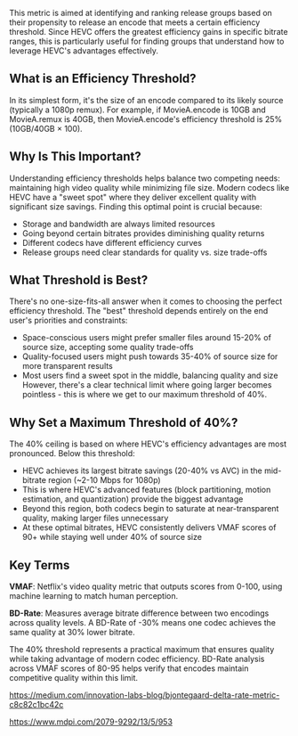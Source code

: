 This metric is aimed at identifying and ranking release groups based on their propensity to release an encode that meets a certain efficiency threshold. Since HEVC offers the greatest efficiency gains in specific bitrate ranges, this is particularly useful for finding groups that understand how to leverage HEVC's advantages effectively.

## What is an Efficiency Threshold?
In its simplest form, it's the size of an encode compared to its likely source (typically a 1080p remux). For example, if MovieA.encode is 10GB and MovieA.remux is 40GB, then MovieA.encode's efficiency threshold is 25% (10GB/40GB × 100).

## Why Is This Important?
Understanding efficiency thresholds helps balance two competing needs: maintaining high video quality while minimizing file size. Modern codecs like HEVC have a "sweet spot" where they deliver excellent quality with significant size savings. Finding this optimal point is crucial because:
- Storage and bandwidth are always limited resources
- Going beyond certain bitrates provides diminishing quality returns
- Different codecs have different efficiency curves
- Release groups need clear standards for quality vs. size trade-offs

## What Threshold is Best?
There's no one-size-fits-all answer when it comes to choosing the perfect efficiency threshold. The "best" threshold depends entirely on the end user's priorities and constraints:
- Space-conscious users might prefer smaller files around 15-20% of source size, accepting some quality trade-offs
- Quality-focused users might push towards 35-40% of source size for more transparent results
- Most users find a sweet spot in the middle, balancing quality and size
However, there's a clear technical limit where going larger becomes pointless - this is where we get to our maximum threshold of 40%.

## Why Set a Maximum Threshold of 40%?
The 40% ceiling is based on where HEVC's efficiency advantages are most pronounced. Below this threshold:
- HEVC achieves its largest bitrate savings (20-40% vs AVC) in the mid-bitrate region (~2-10 Mbps for 1080p)
- This is where HEVC's advanced features (block partitioning, motion estimation, and quantization) provide the biggest advantage
- Beyond this region, both codecs begin to saturate at near-transparent quality, making larger files unnecessary
- At these optimal bitrates, HEVC consistently delivers VMAF scores of 90+ while staying well under 40% of source size

## Key Terms
**VMAF**: Netflix's video quality metric that outputs scores from 0-100, using machine learning to match human perception.

**BD-Rate**: Measures average bitrate difference between two encodings across quality levels. A BD-Rate of -30% means one codec achieves the same quality at 30% lower bitrate.

The 40% threshold represents a practical maximum that ensures quality while taking advantage of modern codec efficiency. BD-Rate analysis across VMAF scores of 80-95 helps verify that encodes maintain competitive quality within this limit.

https://medium.com/innovation-labs-blog/bjontegaard-delta-rate-metric-c8c82c1bc42c

https://www.mdpi.com/2079-9292/13/5/953